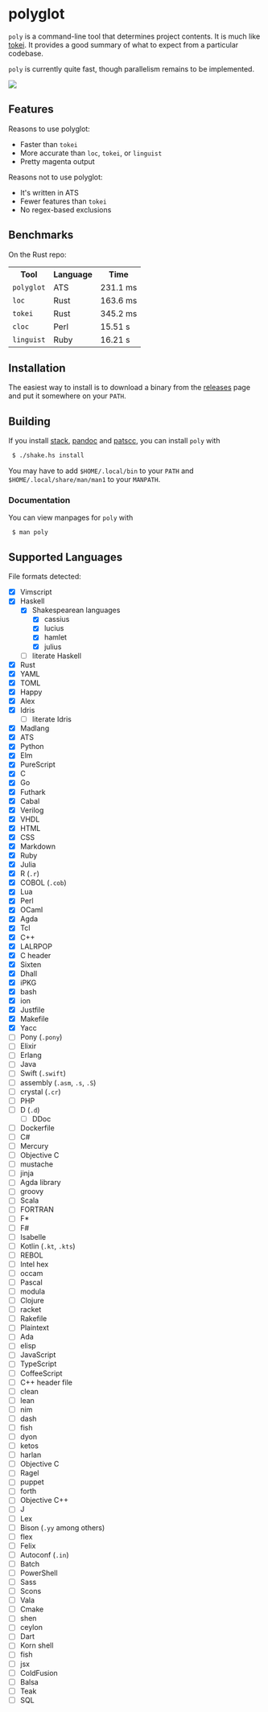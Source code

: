 # polyglot

`poly` is a command-line tool that determines project contents. It is much
like [tokei](https://github.com/Aaronepower/tokei). It provides a good summary
of what to expect from a particular codebase.

`poly` is currently quite fast, though parallelism remains to be implemented.

<img src=https://github.com/vmchale/polyglot/raw/master/screenshot.png>

## Features

Reasons to use polyglot:

  * Faster than `tokei`
  * More accurate than `loc`, `tokei`, or `linguist`
  * Pretty magenta output

Reasons not to use polyglot:

  * It's written in ATS
  * Fewer features than `tokei`
  * No regex-based exclusions

## Benchmarks

On the Rust repo:

<table>
  <tr>
    <th>Tool</th>
    <th>Language</th>
    <th>Time</th>
  </tr>
  <tr>
    <td><code>polyglot</code></td>
    <td>ATS</td>
    <td>231.1 ms</td>
  </tr>
  <tr>
    <td><code>loc</code></td>
    <td>Rust</td>
    <td>163.6 ms</td>
  </tr>
  <tr>
    <td><code>tokei</code></td>
    <td>Rust</td>
    <td>345.2 ms</td>
  </tr>
  <tr>
    <td><code>cloc</code></td>
    <td>Perl</td>
    <td>15.51 s</td>
  </tr>
  <tr>
    <td><code>linguist</code></td>
    <td>Ruby</td>
    <td>16.21 s</td>
  </tr>
</table>

## Installation

The easiest way to install is to download a binary from the
[releases](https://github.com/vmchale/polyglot/releases) page and put it
somewhere on your `PATH`.

## Building

If you install [stack](http://haskellstack.org/), [pandoc](http://pandoc.org/) and
[patscc](http://www.ats-lang.org/Downloads.html), you can install `poly` with

```bash
 $ ./shake.hs install
```

You may have to add `$HOME/.local/bin` to your `PATH` and
`$HOME/.local/share/man/man1` to your `MANPATH`.

### Documentation

You can view manpages for `poly` with

```
 $ man poly
```

## Supported Languages

File formats detected:
  - [x] Vimscript
  - [x] Haskell
    - [x] Shakespearean languages
      - [x] cassius
      - [x] lucius
      - [x] hamlet
      - [x] julius
    - [ ] literate Haskell
  - [x] Rust
  - [x] YAML
  - [x] TOML
  - [x] Happy
  - [x] Alex
  - [x] Idris
    - [ ] literate Idris
  - [x] Madlang
  - [x] ATS
  - [x] Python
  - [x] Elm
  - [x] PureScript
  - [x] C
  - [x] Go
  - [x] Futhark
  - [x] Cabal
  - [x] Verilog
  - [x] VHDL
  - [x] HTML
  - [x] CSS
  - [x] Markdown
  - [x] Ruby
  - [x] Julia
  - [x] R (`.r`)
  - [x] COBOL (`.cob`)
  - [x] Lua
  - [x] Perl
  - [x] OCaml
  - [x] Agda
  - [x] Tcl
  - [x] C++
  - [x] LALRPOP
  - [x] C header
  - [x] Sixten
  - [x] Dhall
  - [x] iPKG
  - [x] bash
  - [x] ion
  - [x] Justfile
  - [x] Makefile
  - [x] Yacc
  - [ ] Pony (`.pony`)
  - [ ] Elixir
  - [ ] Erlang
  - [ ] Java
  - [ ] Swift (`.swift`)
  - [ ] assembly (`.asm`, `.s`, `.S`)
  - [ ] crystal (`.cr`)
  - [ ] PHP
  - [ ] D (`.d`)
    - [ ] DDoc
  - [ ] Dockerfile
  - [ ] C#
  - [ ] Mercury
  - [ ] Objective C
  - [ ] mustache
  - [ ] jinja
  - [ ] Agda library
  - [ ] groovy
  - [ ] Scala
  - [ ] FORTRAN
  - [ ] F\*
  - [ ] F#
  - [ ] Isabelle
  - [ ] Kotlin (`.kt`, `.kts`)
  - [ ] REBOL
  - [ ] Intel hex
  - [ ] occam
  - [ ] Pascal
  - [ ] modula
  - [ ] Clojure
  - [ ] racket
  - [ ] Rakefile
  - [ ] Plaintext
  - [ ] Ada
  - [ ] elisp
  - [ ] JavaScript
  - [ ] TypeScript
  - [ ] CoffeeScript
  - [ ] C++ header file
  - [ ] clean
  - [ ] lean
  - [ ] nim
  - [ ] dash
  - [ ] fish
  - [ ] dyon
  - [ ] ketos
  - [ ] harlan
  - [ ] Objective C
  - [ ] Ragel
  - [ ] puppet
  - [ ] forth
  - [ ] Objective C++
  - [ ] J
  - [ ] Lex
  - [ ] Bison (`.yy` among others)
  - [ ] flex
  - [ ] Felix
  - [ ] Autoconf (`.in`)
  - [ ] Batch
  - [ ] PowerShell
  - [ ] Sass
  - [ ] Scons
  - [ ] Vala
  - [ ] Cmake
  - [ ] shen
  - [ ] ceylon
  - [ ] Dart
  - [ ] Korn shell
  - [ ] fish
  - [ ] jsx
  - [ ] ColdFusion
  - [ ] Balsa
  - [ ] Teak
  - [ ] SQL
